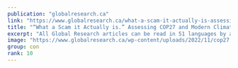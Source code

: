 ```yaml
---
publication: "globalresearch.ca"
link: "https://www.globalresearch.ca/what-a-scam-it-actually-is-assessing-cop27-and-modern-climate-activism/5799585"
title: "“What a Scam it Actually is.” Assessing COP27 and Modern Climate Activism - Global Research"
excerpt: "All Global Research articles can be read in 51 languages by activating the “Translate Website” drop down menu on the top banner of our home page (Desktop version). Visit and follow us on Instagram at "
image: "https://www.globalresearch.ca/wp-content/uploads/2022/11/cop27.jpg"
group: con
rank: 10
---
```

